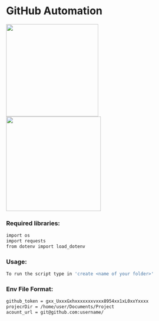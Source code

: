 # GitHub Automation

<img align="middle" src="https://www.freeiconspng.com/uploads/github-circle-mascot-git-icon-6.png" width="250" height="250">
<img align="middle" src="https://www.iconspng.com/uploads/python-logo.png" width="257" height="256">
<br>

### Required libraries:
```bash
import os
import requests
from dotenv import load_dotenv
```

### Usage:
```bash
To run the script type in 'create <name of your folder>'
```

### Env File Format:
```bash
github_token = gxx_UxxxGxhxxxxxxxvxxx8954xx1xL0xxYxxxx
projecrDir = /home/user/Documents/Project
acount_url = git@github.com:username/
```

 